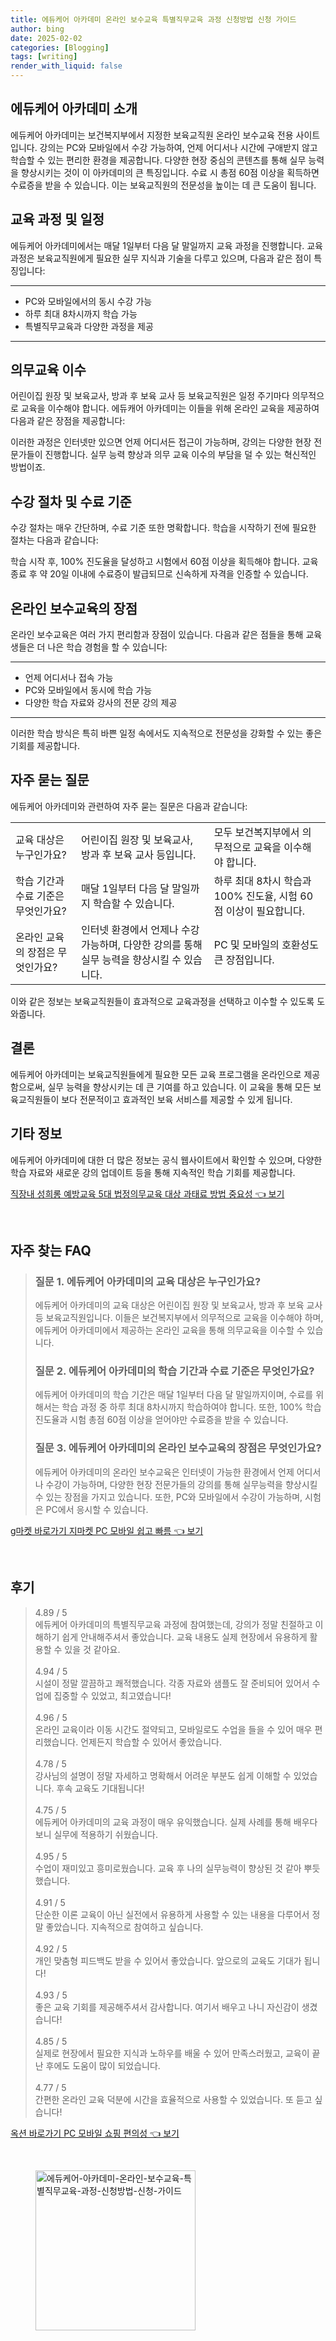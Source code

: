 ```yaml
---
title: 에듀케어 아카데미 온라인 보수교육 특별직무교육 과정 신청방법 신청 가이드
author: bing
date: 2025-02-02
categories: [Blogging]
tags: [writing]
render_with_liquid: false
---
```



<h2 id='에듀케어 아카데미 소개'>에듀케어 아카데미 소개</h2>

<p>에듀케어 아카데미는 보건복지부에서 지정한 보육교직원 온라인 보수교육 전용 사이트입니다. 강의는 PC와 모바일에서 수강 가능하여, 언제 어디서나 시간에 구애받지 않고 학습할 수 있는 편리한 환경을 제공합니다. 다양한 현장 중심의 콘텐츠를 통해 실무 능력을 향상시키는 것이 이 아카데미의 큰 특징입니다. 수료 시 총점 60점 이상을 획득하면 수료증을 받을 수 있습니다. 이는 보육교직원의 전문성을 높이는 데 큰 도움이 됩니다.</p>

<h2 id='교육 과정 및 일정'>교육 과정 및 일정</h2>

<p>에듀케어 아카데미에서는 매달 1일부터 다음 달 말일까지 교육 과정을 진행합니다. 교육 과정은 보육교직원에게 필요한 실무 지식과 기술을 다루고 있으며, 다음과 같은 점이 특징입니다:</p>

<hr />

<ul>
    <li>PC와 모바일에서의 동시 수강 가능</li>
    <li>하루 최대 8차시까지 학습 가능</li>
    <li>특별직무교육과 다양한 과정을 제공</li>
</ul>

<hr />

<h2 id='의무교육 이수'>의무교육 이수</h2>

<p>어린이집 원장 및 보육교사, 방과 후 보육 교사 등 보육교직원은 일정 주기마다 의무적으로 교육을 이수해야 합니다. 에듀캐어 아카데미는 이들을 위해 온라인 교육을 제공하여 다음과 같은 장점을 제공합니다:</p>

<p>이러한 과정은 인터넷만 있으면 언제 어디서든 접근이 가능하며, 강의는 다양한 현장 전문가들이 진행합니다. 실무 능력 향상과 의무 교육 이수의 부담을 덜 수 있는 혁신적인 방법이죠.</p>

<h2 id='수강 절차 및 수료 기준'>수강 절차 및 수료 기준</h2>

<p>수강 절차는 매우 간단하며, 수료 기준 또한 명확합니다. 학습을 시작하기 전에 필요한 절차는 다음과 같습니다:</p>

<p>학습 시작 후, 100% 진도율을 달성하고 시험에서 60점 이상을 획득해야 합니다. 교육 종료 후 약 20일 이내에 수료증이 발급되므로 신속하게 자격을 인증할 수 있습니다.</p>

<h2 id='온라인 보수교육의 장점'>온라인 보수교육의 장점</h2>

<p>온라인 보수교육은 여러 가지 편리함과 장점이 있습니다. 다음과 같은 점들을 통해 교육생들은 더 나은 학습 경험을 할 수 있습니다:</p>

<hr />

<ul>
    <li>언제 어디서나 접속 가능</li>
    <li>PC와 모바일에서 동시에 학습 가능</li>
    <li>다양한 학습 자료와 강사의 전문 강의 제공</li>
</ul>

<hr />

<p>이러한 학습 방식은 특히 바쁜 일정 속에서도 지속적으로 전문성을 강화할 수 있는 좋은 기회를 제공합니다.</p>

<h2 id='자주 묻는 질문'>자주 묻는 질문</h2>

<p>에듀케어 아카데미와 관련하여 자주 묻는 질문은 다음과 같습니다:</p>

<table>
    <tr>
        <td>교육 대상은 누구인가요?</td>
        <td>어린이집 원장 및 보육교사, 방과 후 보육 교사 등입니다.</td>
        <td>모두 보건복지부에서 의무적으로 교육을 이수해야 합니다.</td>
    </tr>
    <tr>
        <td>학습 기간과 수료 기준은 무엇인가요?</td>
        <td>매달 1일부터 다음 달 말일까지 학습할 수 있습니다.</td>
        <td>하루 최대 8차시 학습과 100% 진도율, 시험 60점 이상이 필요합니다.</td>
    </tr>
    <tr>
        <td>온라인 교육의 장점은 무엇인가요?</td>
        <td>인터넷 환경에서 언제나 수강 가능하며, 다양한 강의를 통해 실무 능력을 향상시킬 수 있습니다.</td>
        <td>PC 및 모바일의 호환성도 큰 장점입니다.</td>
    </tr>
</table>

<p>이와 같은 정보는 보육교직원들이 효과적으로 교육과정을 선택하고 이수할 수 있도록 도와줍니다.</p>

<h2 id='결론'>결론</h2>

<p>에듀케어 아카데미는 보육교직원들에게 필요한 모든 교육 프로그램을 온라인으로 제공함으로써, 실무 능력을 향상시키는 데 큰 기여를 하고 있습니다. 이 교육을 통해 모든 보육교직원들이 보다 전문적이고 효과적인 보육 서비스를 제공할 수 있게 됩니다.</p>

<h2 id='기타 정보'>기타 정보</h2>

<p>에듀케어 아카데미에 대한 더 많은 정보는 공식 웹사이트에서 확인할 수 있으며, 다양한 학습 자료와 새로운 강의 업데이트 등을 통해 지속적인 학습 기회를 제공합니다.</p>


<p><a class="click-button" title="직장내 성희롱 예방교육 5대 법정의무교육 대상 과태료 방법 중요성" href="https://greenforu.github.io/posts/%EC%A7%81%EC%9E%A5%EB%82%B4-%EC%84%B1%ED%9D%AC%EB%A1%B1-%EC%98%88%EB%B0%A9%EA%B5%90%EC%9C%A1-5%EB%8C%80-%EB%B2%95%EC%A0%95%EC%9D%98%EB%AC%B4%EA%B5%90%EC%9C%A1-%EB%8C%80%EC%83%81-%EA%B3%BC%ED%83%9C%EB%A3%8C-%EB%B0%A9%EB%B2%95-%EC%A4%91%EC%9A%94%EC%84%B1/" rel="dofollow">직장내 성희롱 예방교육 5대 법정의무교육 대상 과태료 방법 중요성 👈 보기</a></p><br>
<h2 id='자주_찾는_FAQ'>자주 찾는 FAQ</h2>
<div itemscope="" itemtype="https://schema.org/FAQPage"> 
<blockquote> 
<div itemscope="" itemprop="mainEntity" itemtype="https://schema.org/Question"> 
<h3 itemprop="name">질문 1. 에듀케어 아카데미의 교육 대상은 누구인가요?</h3> 
<div itemscope="" itemprop="acceptedAnswer" itemtype="https://schema.org/Answer"> 
<span itemprop="text"> 
<p>에듀케어 아카데미의 교육 대상은 어린이집 원장 및 보육교사, 방과 후 보육 교사 등 보육교직원입니다. 이들은 보건복지부에서 의무적으로 교육을 이수해야 하며, 에듀케어 아카데미에서 제공하는 온라인 교육을 통해 의무교육을 이수할 수 있습니다.</p> 
</span> 
</div> 
</div> 

<div itemscope="" itemprop="mainEntity" itemtype="https://schema.org/Question"> 
<h3 itemprop="name">질문 2. 에듀케어 아카데미의 학습 기간과 수료 기준은 무엇인가요?</h3> 
<div itemscope="" itemprop="acceptedAnswer" itemtype="https://schema.org/Answer"> 
<span itemprop="text"> 
<p>에듀케어 아카데미의 학습 기간은 매달 1일부터 다음 달 말일까지이며, 수료를 위해서는 학습 과정 중 하루 최대 8차시까지 학습하여야 합니다. 또한, 100% 학습 진도율과 시험 총점 60점 이상을 얻어야만 수료증을 받을 수 있습니다.</p> 
</span> 
</div> 
</div> 

<div itemscope="" itemprop="mainEntity" itemtype="https://schema.org/Question"> 
<h3 itemprop="name">질문 3. 에듀케어 아카데미의 온라인 보수교육의 장점은 무엇인가요?</h3> 
<div itemscope="" itemprop="acceptedAnswer" itemtype="https://schema.org/Answer"> 
<span itemprop="text"> 
<p>에듀케어 아카데미의 온라인 보수교육은 인터넷이 가능한 환경에서 언제 어디서나 수강이 가능하며, 다양한 현장 전문가들의 강의를 통해 실무능력을 향상시킬 수 있는 장점을 가지고 있습니다. 또한, PC와 모바일에서 수강이 가능하며, 시험은 PC에서 응시할 수 있습니다.</p> 
</span> 
</div> 
</div> 
</blockquote> 
</div>
<p><a class="click-button" title="g마켓 바로가기 지마켓 PC 모바일 쉽고 빠름" href="https://greenforu.github.io/posts/g%EB%A7%88%EC%BC%93-%EB%B0%94%EB%A1%9C%EA%B0%80%EA%B8%B0-%EC%A7%80%EB%A7%88%EC%BC%93-PC-%EB%AA%A8%EB%B0%94%EC%9D%BC-%EC%89%BD%EA%B3%A0-%EB%B9%A0%EB%A6%84/" rel="dofollow">g마켓 바로가기 지마켓 PC 모바일 쉽고 빠름 👈 보기</a></p><br>
<h2 id='후기'>후기</h2>
<div itemscope itemtype="https://schema.org/Product">
  <blockquote>
  <div itemprop="review" itemscope itemtype="https://schema.org/Review">
      <div itemprop="reviewRating" itemscope itemtype="https://schema.org/Rating"> <span itemprop="ratingValue">4.89</span> / <span itemprop="bestRating">5</span> </div>
      <span itemprop="reviewBody">에듀케어 아카데미의 특별직무교육 과정에 참여했는데, 강의가 정말 친절하고 이해하기 쉽게 안내해주셔서 좋았습니다. 교육 내용도 실제 현장에서 유용하게 활용할 수 있을 것 같아요.</span>
  </div>
  <br>
  <div itemprop="review" itemscope itemtype="https://schema.org/Review">
      <div itemprop="reviewRating" itemscope itemtype="https://schema.org/Rating"> <span itemprop="ratingValue">4.94</span> / <span itemprop="bestRating">5</span> </div>
      <span itemprop="reviewBody">시설이 정말 깔끔하고 쾌적했습니다. 각종 자료와 샘플도 잘 준비되어 있어서 수업에 집중할 수 있었고, 최고였습니다!</span>
  </div>
  <br>
  <div itemprop="review" itemscope itemtype="https://schema.org/Review">
      <div itemprop="reviewRating" itemscope itemtype="https://schema.org/Rating"> <span itemprop="ratingValue">4.96</span> / <span itemprop="bestRating">5</span> </div>
      <span itemprop="reviewBody">온라인 교육이라 이동 시간도 절약되고, 모바일로도 수업을 들을 수 있어 매우 편리했습니다. 언제든지 학습할 수 있어서 좋았습니다.</span>
  </div>
  <br>
  <div itemprop="review" itemscope itemtype="https://schema.org/Review">
      <div itemprop="reviewRating" itemscope itemtype="https://schema.org/Rating"> <span itemprop="ratingValue">4.78</span> / <span itemprop="bestRating">5</span> </div>
      <span itemprop="reviewBody">강사님의 설명이 정말 자세하고 명확해서 어려운 부분도 쉽게 이해할 수 있었습니다. 후속 교육도 기대됩니다!</span>
  </div>
  <br>
  <div itemprop="review" itemscope itemtype="https://schema.org/Review">
      <div itemprop="reviewRating" itemscope itemtype="https://schema.org/Rating"> <span itemprop="ratingValue">4.75</span> / <span itemprop="bestRating">5</span> </div>
      <span itemprop="reviewBody">에듀케어 아카데미의 교육 과정이 매우 유익했습니다. 실제 사례를 통해 배우다 보니 실무에 적용하기 쉬웠습니다.</span>
  </div>
  <br>
  <div itemprop="review" itemscope itemtype="https://schema.org/Review">
      <div itemprop="reviewRating" itemscope itemtype="https://schema.org/Rating"> <span itemprop="ratingValue">4.95</span> / <span itemprop="bestRating">5</span> </div>
      <span itemprop="reviewBody">수업이 재미있고 흥미로웠습니다. 교육 후 나의 실무능력이 향상된 것 같아 뿌듯했습니다.</span>
  </div>
  <br>
  <div itemprop="review" itemscope itemtype="https://schema.org/Review">
      <div itemprop="reviewRating" itemscope itemtype="https://schema.org/Rating"> <span itemprop="ratingValue">4.91</span> / <span itemprop="bestRating">5</span> </div>
      <span itemprop="reviewBody">단순한 이론 교육이 아닌 실전에서 유용하게 사용할 수 있는 내용을 다루어서 정말 좋았습니다. 지속적으로 참여하고 싶습니다.</span>
  </div>
  <br>
  <div itemprop="review" itemscope itemtype="https://schema.org/Review">
      <div itemprop="reviewRating" itemscope itemtype="https://schema.org/Rating"> <span itemprop="ratingValue">4.92</span> / <span itemprop="bestRating">5</span> </div>
      <span itemprop="reviewBody">개인 맞춤형 피드백도 받을 수 있어서 좋았습니다. 앞으로의 교육도 기대가 됩니다!</span>
  </div>
  <br>
  <div itemprop="review" itemscope itemtype="https://schema.org/Review">
      <div itemprop="reviewRating" itemscope itemtype="https://schema.org/Rating"> <span itemprop="ratingValue">4.93</span> / <span itemprop="bestRating">5</span> </div>
      <span itemprop="reviewBody">좋은 교육 기회를 제공해주셔서 감사합니다. 여기서 배우고 나니 자신감이 생겼습니다!</span>
  </div>
  <br>
  <div itemprop="review" itemscope itemtype="https://schema.org/Review">
      <div itemprop="reviewRating" itemscope itemtype="https://schema.org/Rating"> <span itemprop="ratingValue">4.85</span> / <span itemprop="bestRating">5</span> </div>
      <span itemprop="reviewBody">실제로 현장에서 필요한 지식과 노하우를 배울 수 있어 만족스러웠고, 교육이 끝난 후에도 도움이 많이 되었습니다.</span>
  </div>
  <br>
  <div itemprop="review" itemscope itemtype="https://schema.org/Review">
      <div itemprop="reviewRating" itemscope itemtype="https://schema.org/Rating"> <span itemprop="ratingValue">4.77</span> / <span itemprop="bestRating">5</span> </div>
      <span itemprop="reviewBody">간편한 온라인 교육 덕분에 시간을 효율적으로 사용할 수 있었습니다. 또 듣고 싶습니다!</span>
  </div>
  </blockquote>
</div>
<p><a class="click-button" title="옥션 바로가기 PC 모바일 쇼핑 편의성" href="https://greenforu.github.io/posts/%EC%98%A5%EC%85%98-%EB%B0%94%EB%A1%9C%EA%B0%80%EA%B8%B0-PC-%EB%AA%A8%EB%B0%94%EC%9D%BC-%EC%87%BC%ED%95%91-%ED%8E%B8%EC%9D%98%EC%84%B1/" rel="dofollow">옥션 바로가기 PC 모바일 쇼핑 편의성 👈 보기</a></p><br>
<figure class="image"><img src="https://greenforu.github.io/assets/img/thumbnail/에듀케어-아카데미-온라인-보수교육-특별직무교육-과정-신청방법-신청-가이드.webp" alt="에듀케어-아카데미-온라인-보수교육-특별직무교육-과정-신청방법-신청-가이드" width="256" height="256"></figure>